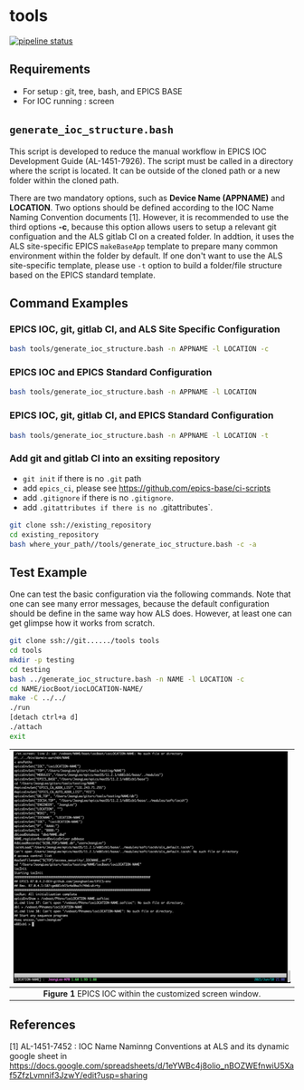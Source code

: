 # tools

[![pipeline status](https://git.als.lbl.gov/alsu/tools/badges/master/pipeline.svg)](https://git.als.lbl.gov/alsu/tools/-/commits/master) 

## Requirements

* For setup : git, tree, bash, and EPICS BASE
* For IOC running : screen

## `generate_ioc_structure.bash`

This script is developed to reduce the manual workflow in EPICS IOC Development Guide (AL-1451-7926). The script must be called in a directory where the script is located. It can be outside of the cloned path or a new folder within the cloned path.

There are two mandatory options, such as **Device Name (APPNAME)** and **LOCATION**. Two options should be defined according to the IOC Name Naming Convention documents [1].
However, it is recommended to use the third options **-c**, because this option allows users to setup a relevant git configuation and the ALS gitlab CI on a created folder.
In addtion, it uses the ALS site-specific EPICS `makeBaseApp` template to prepare many common environment within the folder by default. If one don't want to use the ALS site-specific template, please use `-t` option to build a folder/file structure based on the EPICS standard template.

## Command Examples

### EPICS IOC, git, gitlab CI, and ALS Site Specific Configuration

```bash
bash tools/generate_ioc_structure.bash -n APPNAME -l LOCATION -c
```

### EPICS IOC and EPICS Standard Configuration

```bash
bash tools/generate_ioc_structure.bash -n APPNAME -l LOCATION
```

### EPICS IOC, git, gitlab CI, and EPICS Standard Configuration

```bash
bash tools/generate_ioc_structure.bash -n APPNAME -l LOCATION -t
```

### Add git and gitlab CI into an exsiting repository

* `git init` if there is no `.git` path
* add `epics_ci`, please see https://github.com/epics-base/ci-scripts
* add `.gitignore` if there is no `.gitignore`.
* add `.gitattributes if there is no `.gitattributes`.

```bash
git clone ssh://existing_repository
cd existing_repository
bash where_your_path//tools/generate_ioc_structure.bash -c -a
```

## Test Example

One can test the basic configuration via the following commands. Note that one can see many error messages, because the default configuration should be define in the same way how ALS does.
However, at least one can get glimpse how it works from scratch.

```bash
git clone ssh://git....../tools tools
cd tools
mkdir -p testing
cd testing
bash ../generate_ioc_structure.bash -n NAME -l LOCATION -c
cd NAME/iocBoot/iocLOCATION-NAME/
make -C ../../
./run
[detach ctrl+a d]
./attach
exit
```

|![TestExample](docs/TestExample.png)|
| :---: |
|**Figure 1** EPICS IOC within the customized screen window.|


## References

[1] AL-1451-7452 : IOC Name Naminng Conventions at ALS and its dynamic google sheet in https://docs.google.com/spreadsheets/d/1eYWBc4j8olio_nBOZWEfnwiU5Xaf5ZfzLvmnif3JzwY/edit?usp=sharing
